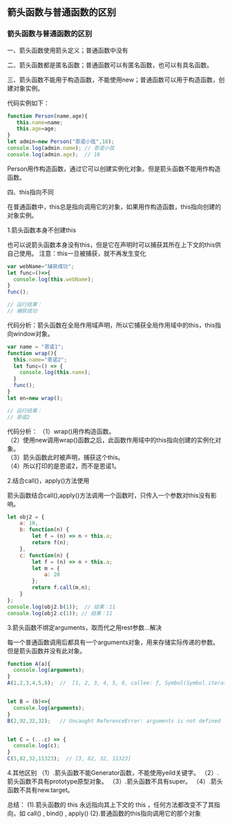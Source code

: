## 箭头函数与普通函数的区别

### 箭头函数与普通函数的区别

一、箭头函数使用箭头定义；普通函数中没有

二、箭头函数都是匿名函数；普通函数可以有匿名函数，也可以有具名函数。

三、箭头函数不能用于构造函数，不能使用new；普通函数可以用于构造函数，创建对象实例。

代码实例如下：

```javascript
function Person(name,age){
   this.name=name;
   this.age=age;
}
let admin=new Person("恩诺小弦",18);
console.log(admin.name); // 恩诺小弦
console.log(admin.age);  // 18
```

Person用作构造函数，通过它可以创建实例化对象。但是箭头函数不能用作构造函数。

四、this指向不同

在普通函数中，this总是指向调用它的对象，如果用作构造函数，this指向创建的对象实例。

1.箭头函数本身不创建this

也可以说箭头函数本身没有this，但是它在声明时可以捕获其所在上下文的this供自己使用。
注意：this一旦被捕获，就不再发生变化

```javascript
var webName="捕获成功";
let func=()=>{
  console.log(this.webName);
}
func();

// 运行结果：
// 捕获成功
```

代码分析：箭头函数在全局作用域声明，所以它捕获全局作用域中的this，this指向window对象。

```javascript
var name = "恩诺1";
function wrap(){
  this.name="恩诺2";
  let func=() => {
    console.log(this.name);
  }
  func();
}
let en=new wrap();

// 运行结果：
// 恩诺2
```

代码分析：
（1）wrap()用作构造函数。<br />
（2）使用new调用wrap()函数之后，此函数作用域中的this指向创建的实例化对象。<br />
（3）箭头函数此时被声明，捕获这个this。<br />
（4）所以打印的是恩诺2，而不是恩诺1。

2.结合call()，apply()方法使用

箭头函数结合call(),apply()方法调用一个函数时，只传入一个参数对this没有影响。

```javascript
let obj2 = {
    a: 10,
    b: function(n) {
        let f = (n) => n + this.a;
        return f(n);
    },
    c: function(n) {
        let f = (n) => n + this.a;
        let m = {
            a: 20
        };
        return f.call(m,n);
    }
};
console.log(obj2.b(1));  // 结果：11
console.log(obj2.c(1)); // 结果：11
```

3.箭头函数不绑定arguments，取而代之用rest参数…解决

每一个普通函数调用后都具有一个arguments对象，用来存储实际传递的参数。但是箭头函数并没有此对象。

```javascript
function A(a){
  console.log(arguments);
}
A(1,2,3,4,5,8);  //  [1, 2, 3, 4, 5, 8, callee: ƒ, Symbol(Symbol.iterator): ƒ]


let B = (b)=>{
  console.log(arguments);
}
B(2,92,32,32);   // Uncaught ReferenceError: arguments is not defined


let C = (...c) => {
  console.log(c);
}
C(3,82,32,11323);  // [3, 82, 32, 11323]
```

4.其他区别
（1）.箭头函数不能Generator函数，不能使用yeild关键字。
（2）.箭头函数不具有prototype原型对象。
（3）.箭头函数不具有super。
（4）.箭头函数不具有new.target。

总结：
(1).箭头函数的 this 永远指向其上下文的 this ，任何方法都改变不了其指向，如 call() , bind() , apply()
(2).普通函数的this指向调用它的那个对象
